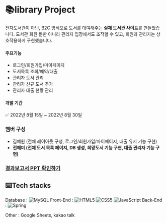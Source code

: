 # 📚library Project
전자도서관이 아닌, B2C 방식으로 도서를 대여해주는 **실재 도서관 사이트**를 만들었습니다.
도서관 회원 뿐만 아니라 관리자 입장에서도 조작할 수 있고, 회원과 관리자는 상호작용하게 구현했습니다.

#### 주요기능
- 로그인/회원가입/마이페이지
- 도서목록 조회/예약/대출
- 관리자 도서 관리
- 관리자 신규 도서 추가
- 관리자 대출 현황 관리

#### 개발 기간
✅ 2022년  8월 15일 ~ 2022년 8월 30일

### 멤버 구성
- 김예원 (전체 레이아웃 구성, 로그인/회원가입/마이페이지, 대출 유저 기능 구현)
- **전혜미 (전체 도서 목록 페이지, DB 생성, 희망도서 기능 구현, 대출 관리자 기능 구현)**

### [결과보고서 PPT 확인하기](https://github.com/Hyemie/libraryProject/issues/1#issue-1503010665)

## ⌨️Tech stacks
Database :  ![MySQL](https://img.shields.io/badge/mysql-%2300f.svg?style=for-the-badge&logo=mysql&logoColor=white)
Front-End : ![HTML5](https://img.shields.io/badge/html5-E34F26?style=for-the-badge&logo=html5&logoColor=white) ![CSS5](https://img.shields.io/badge/css-1572B6?style=for-the-badge&logo=css3&logoColor=white) ![JavaScript](https://img.shields.io/badge/javascript-F7DF1E?style=for-the-badge&logo=javascript&logoColor=black)
Back-End :  ![Spring](https://img.shields.io/badge/spring-%236DB33F.svg?style=for-the-badge&logo=spring&logoColor=white)

Other : Google Sheets, kakao talk
